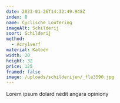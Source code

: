 ```yaml
---
date: 2023-01-26T14:32:49.948Z
index: 0
name: Cyclische Loutering
imageAlt: Schilderij
soort: Schilderij
method:
  - Acrylverf
material: Katoen
width: 20
height: 32
price: 125
framed: false
image: /uploads/schilderijen/_fla3590.jpg
---
```

Lorem ipsum dolard nedit angara opiniony